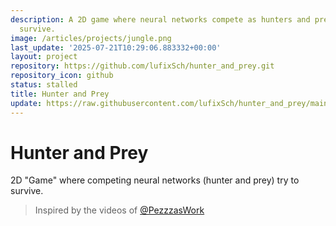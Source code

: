 ```yaml
---
description: A 2D game where neural networks compete as hunters and prey, trying to
  survive.
image: /articles/projects/jungle.png
last_update: '2025-07-21T10:29:06.883332+00:00'
layout: project
repository: https://github.com/lufixSch/hunter_and_prey.git
repository_icon: github
status: stalled
title: Hunter and Prey
update: https://raw.githubusercontent.com/lufixSch/hunter_and_prey/main/README.md
---
```


# Hunter and Prey
2D "Game" where competing neural networks (hunter and prey) try to survive.

> Inspired by the videos of [@PezzzasWork](https://www.youtube.com/@PezzzasWork)